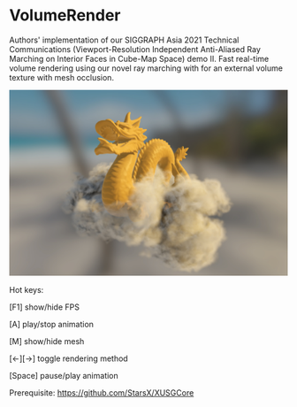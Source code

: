 # VolumeRender
Authors' implementation of our SIGGRAPH Asia 2021 Technical Communications (Viewport-Resolution Independent Anti-Aliased Ray Marching on Interior Faces in Cube-Map Space) demo II.
Fast real-time volume rendering using our novel ray marching with for an external volume texture with mesh occlusion.

![Cloud](https://github.com/StarsX/VolumeRender/blob/master/Doc/Images/SA2021_TC.jpg "volume rendering result")

Hot keys:

[F1] show/hide FPS

[A] play/stop animation

[M] show/hide mesh

[←][→] toggle rendering method  

[Space] pause/play animation

Prerequisite: https://github.com/StarsX/XUSGCore
